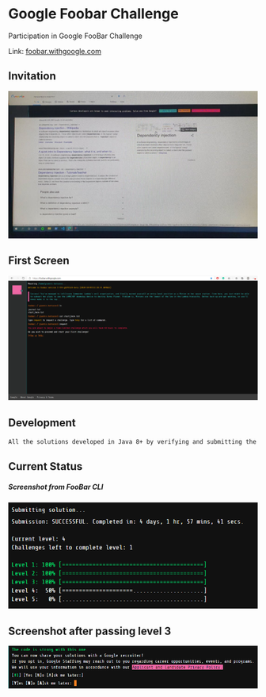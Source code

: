 # Google Foobar Challenge
Participation in Google FooBar Challenge

Link: [foobar.withgoogle.com](https://foobar.withgoogle.com/)

## Invitation
![](invitation.jpg)

## First Screen
![](first_screen.png)

## Development
```txt
All the solutions developed in Java 8+ by verifying and submitting the given file Solution.java, in every Foobar level/problem.
```

## Current Status
##### Screenshot from FooBar CLI
![](current_status_level4b.png)

## Screenshot after passing level 3
![](shared_my_profile_to_a_Google_recruiter.png)
